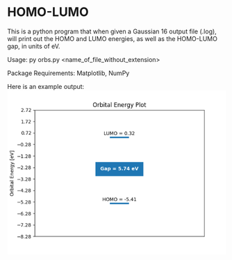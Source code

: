 # HOMO-LUMO

This is a python program that when given a Gaussian 16 output file (.log), will print out the HOMO and LUMO energies, as well as the HOMO-LUMO gap, in units of eV.

Usage: py orbs.py <name_of_file_without_extension>

Package Requirements: Matplotlib, NumPy

Here is an example output:
![Example](example.png)